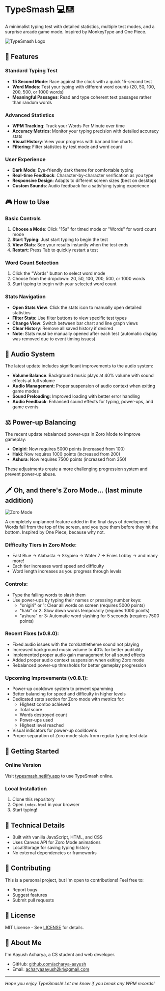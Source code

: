 # TypeSmash 💻⌨️

A minimalist typing test with detailed statistics, multiple test modes, and a surprise arcade game mode. Inspired by MonkeyType and One Piece.

![TypeSmash Logo](assets/mainlogo.png)

## 🚀 Features

### Standard Typing Test
- **15 Second Mode**: Race against the clock with a quick 15-second test
- **Word Modes**: Test your typing with different word counts (20, 50, 100, 200, 500, or 1000 words)
- **Meaningful Passages**: Read and type coherent text passages rather than random words

### Advanced Statistics
- **WPM Tracking**: Track your Words Per Minute over time
- **Accuracy Metrics**: Monitor your typing precision with detailed accuracy stats
- **Visual History**: View your progress with bar and line charts
- **Filtering**: Filter statistics by test mode and word count

### User Experience
- **Dark Mode**: Eye-friendly dark theme for comfortable typing
- **Real-time Feedback**: Character-by-character verification as you type
- **Responsive Design**: Adapts to different screen sizes (best on desktop)
- **Custom Sounds**: Audio feedback for a satisfying typing experience

## 🎮 How to Use

### Basic Controls
1. **Choose a Mode**: Click "15s" for timed mode or "Words" for word count mode
2. **Start Typing**: Just start typing to begin the test
3. **View Stats**: See your results instantly when the test ends
4. **Restart**: Press Tab to quickly restart a test

### Word Count Selection
1. Click the "Words" button to select word mode
2. Choose from the dropdown: 20, 50, 100, 200, 500, or 1000 words
3. Start typing to begin with your selected word count

### Stats Navigation
- **Open Stats View**: Click the stats icon to manually open detailed statistics
- **Filter Stats**: Use filter buttons to view specific test types
- **Change View**: Switch between bar chart and line graph views
- **Clear History**: Remove all saved history if desired
- **Note**: Stats must be manually opened after each test (automatic display was removed due to event timing issues)

## 🎵 Audio System

The latest update includes significant improvements to the audio system:

- **Volume Balance**: Background music plays at 40% volume with sound effects at full volume
- **Audio Management**: Proper suspension of audio context when exiting game modes
- **Sound Preloading**: Improved loading with better error handling
- **Audio Feedback**: Enhanced sound effects for typing, power-ups, and game events

## ⚖️ Power-up Balancing

The recent update rebalanced power-ups in Zoro Mode to improve gameplay:

- **Onigiri**: Now requires 5000 points (increased from 100)
- **Haki**: Now requires 1000 points (increased from 200)
- **Ashura**: Now requires 7500 points (increased from 350)

These adjustments create a more challenging progression system and prevent power-up abuse.

## 🗡️ Oh, and there's Zoro Mode... (last minute addition)

![Zoro Mode](assets/zoromodelogo.png)

A completely unplanned feature added in the final days of development. Words fall from the top of the screen, and you type them before they hit the bottom. Inspired by One Piece, because why not.

### Difficulty Tiers in Zoro Mode:
- East Blue → Alabasta → Skypiea → Water 7 → Enies Lobby → and many more!
- Each tier increases word speed and difficulty
- Word length increases as you progress through levels

### Controls:
- Type the falling words to slash them
- Use power-ups by typing their names or pressing number keys:
  - "onigiri" or 1: Clear all words on screen (requires 5000 points)
  - "haki" or 2: Slow down words temporarily (requires 1000 points)
  - "ashura" or 3: Automatic word slashing for 5 seconds (requires 7500 points)

### Recent Fixes (v0.8.0):
- Fixed audio issues with the zorobattletheme sound not playing
- Increased background music volume to 40% for better audibility
- Implemented proper audio gain management for all sound effects
- Added proper audio context suspension when exiting Zoro mode
- Rebalanced power-up thresholds for better gameplay progression

### Upcoming Improvements (v0.8.1):
- Power-up cooldown system to prevent spamming
- Better balancing for speed and difficulty in higher levels
- Dedicated stats section for Zoro mode with metrics for:
  - Highest combo achieved
  - Total score
  - Words destroyed count
  - Power-ups used
  - Highest level reached
- Visual indicators for power-up cooldowns
- Proper separation of Zoro mode stats from regular typing test data

## 🚀 Getting Started

### Online Version
Visit [typesmash.netlify.app](https://typesmash.netlify.app) to use TypeSmash online.

### Local Installation
1. Clone this repository
2. Open `index.html` in your browser
3. Start typing!

## 🔧 Technical Details

- Built with vanilla JavaScript, HTML, and CSS
- Uses Canvas API for Zoro Mode animations
- LocalStorage for saving typing history
- No external dependencies or frameworks

## 🤝 Contributing

This is a personal project, but I'm open to contributions! Feel free to:
- Report bugs
- Suggest features
- Submit pull requests

## 📝 License

MIT License - See [LICENSE](LICENSE) for details.

## 👋 About Me

I'm Aayush Acharya, a CS student and web developer.
- GitHub: [github.com/acharya-aayush](https://github.com/acharya-aayush)
- Email: acharyaaayush2k4@gmail.com

---

*Hope you enjoy TypeSmash! Let me know if you break any WPM records!*